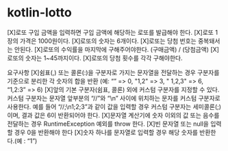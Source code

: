 # kotlin-lotto

[X]로또 구입 금액을 입력하면 구입 금액에 해당하는 로또를 발급해야 한다.
[X]로또 1장의 가격은 1000원이다.
[X]로또의 숫자는 6개이다.
[X]로또는 당첨 번호는 중복돼서는 안된다.
[X]로또의 수익률을 마지막에 구해주어야한다. (구매금액) / (당첨금액)
[X]로또의 숫자는 1~45까지이다.
[X]로또의 당첨 횟수를 각각 구해야한다.

요구사항
[X]쉼표(,) 또는 콜론(:)을 구분자로 가지는 문자열을 전달하는 경우 구분자를 기준으로 분리한 각 숫자의 합을 반환 (예: “” => 0, "1,2" => 3, "
1,2,3" => 6, “1,2:3” => 6)
[X]앞의 기본 구분자(쉼표, 콜론) 외에 커스텀 구분자를 지정할 수 있다. 커스텀 구분자는 문자열 앞부분의 “//”와 “\n” 사이에 위치하는 문자를 커스텀 구분자로 사용한다.
예를 들어 “//;\n1;2;3”과 같이 값을 입력할 경우 커스텀 구분자는 세미콜론(;)이며, 결과 값은 6이 반환되어야 한다.
[X]문자열 계산기에 숫자 이외의 값 또는 음수를 전달하는 경우 RuntimeException 예외를 throw 한다.
[X]빈 문자열 또는 null을 입력할 경우 0을 반환해야 한다
[X]숫자 하나를 문자열로 입력할 경우 해당 숫자를 반환한다.(예 : “1”)